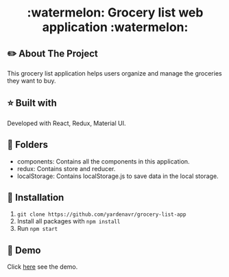 #  
<h1 align="center">:watermelon: Grocery list web application :watermelon:</h1>

## :pencil2: About The Project
This grocery list application helps users organize and manage the groceries they want to buy. 


## :star: Built with
Developed with React, Redux, Material UI.

## :orange_book: Folders
<ul>
<li>components: Contains all the components in this application.</li>
<li>redux: Contains store and reducer.</li>
<li>localStorage: Contains localStorage.js to save data in the local storage.</li>
</ul>

## :dart: Installation
1. ```git clone https://github.com/yardenavr/grocery-list-app```
2. Install all packages with ```npm install```
3. Run ```npm start```

## :rocket: Demo
Click [here](https://grocery-list-yarden.herokuapp.com/) see the demo.</br>
